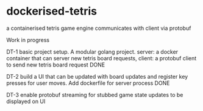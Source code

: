 # dockerised-tetris
a containerised tetris game engine communicates with client via protobuf

Work in progress

DT-1
basic project setup.  A modular golang project.  server: a docker container that can server new tetris board requests, client: a protobuf client to send new tetris board request
DONE

DT-2
build a UI that can be updated with board updates and register key presses for user moves.  Add dockerfile for server process
DONE

DT-3
enable protobuf streaming for stubbed game state updates to be displayed on UI
